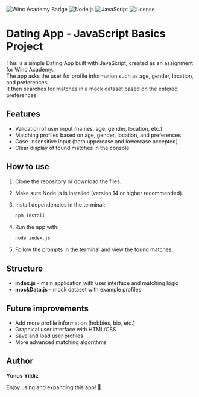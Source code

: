![Winc Academy Badge](https://img.shields.io/badge/academy-Winc-blue)
![Node.js](https://img.shields.io/badge/Node.js-18.x-green)
![JavaScript](https://img.shields.io/badge/JavaScript-ES6-yellow)
![License](https://img.shields.io/badge/license-MIT-green)

# Dating App - JavaScript Basics Project

This is a simple Dating App built with JavaScript, created as an assignment for Winc Academy.  
The app asks the user for profile information such as age, gender, location, and preferences.  
It then searches for matches in a mock dataset based on the entered preferences.

## Features

- Validation of user input (names, age, gender, location, etc.)
- Matching profiles based on age, gender, location, and preferences
- Case-insensitive input (both uppercase and lowercase accepted)
- Clear display of found matches in the console

## How to use

1. Clone the repository or download the files.
2. Make sure Node.js is installed (version 14 or higher recommended).
3. Install dependencies in the terminal:

   ```bash
   npm install
   ```

4. Run the app with:

   ```bash
   node index.js
   ```

5. Follow the prompts in the terminal and view the found matches.

## Structure

- **index.js** - main application with user interface and matching logic  
- **mockData.js** - mock dataset with example profiles

## Future improvements

- Add more profile information (hobbies, bio, etc.)  
- Graphical user interface with HTML/CSS  
- Save and load user profiles  
- More advanced matching algorithms  

## Author

**Yunus Yildiz**  

Enjoy using and expanding this app! 🚀
